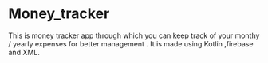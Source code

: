 # Money_tracker
This is money tracker app through which you can keep track of your monthy / yearly expenses for better management .
It is made using Kotlin ,firebase and XML.
